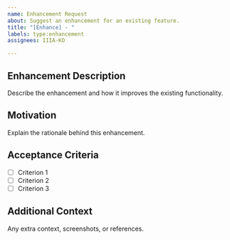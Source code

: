```yaml
---
name: Enhancement Request
about: Suggest an enhancement for an existing feature.
title: "[Enhance] - "
labels: type:enhancement
assignees: IIIA-KO

---
```


## Enhancement Description
Describe the enhancement and how it improves the existing functionality.

## Motivation
Explain the rationale behind this enhancement.

## Acceptance Criteria
- [ ] Criterion 1
- [ ] Criterion 2
- [ ] Criterion 3

## Additional Context
Any extra context, screenshots, or references.
